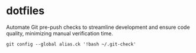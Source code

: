 # dotfiles
Automate Git pre-push checks to streamline development and ensure code quality, minimizing manual verification time.


``` shell
git config --global alias.ck '!bash ~/.git-check'
```
